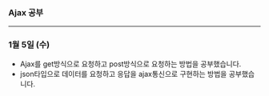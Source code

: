 ### Ajax 공부
-------------------------------

### 1월 5일 (수)
- Ajax를 get방식으로 요청하고 post방식으로 요청하는 방법을 공부했습니다.
- json타입으로 데이터를 요청하고 응답을 ajax통신으로 구현하는 방법을 공부했습니다.
 